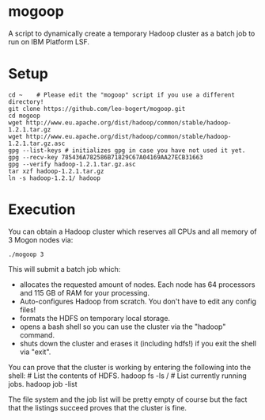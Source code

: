 mogoop
======

A script to dynamically create a temporary Hadoop cluster as a batch job to run on IBM Platform LSF.

Setup
=====

	cd ~	# Please edit the "mogoop" script if you use a different directory!
	git clone https://github.com/leo-bogert/mogoop.git
	cd mogoop
	wget http://www.eu.apache.org/dist/hadoop/common/stable/hadoop-1.2.1.tar.gz
	wget http://www.eu.apache.org/dist/hadoop/common/stable/hadoop-1.2.1.tar.gz.asc
	gpg --list-keys # initializes gpg in case you have not used it yet.
	gpg --recv-key 785436A782586B71829C67A04169AA27ECB31663
	gpg --verify hadoop-1.2.1.tar.gz.asc
	tar xzf hadoop-1.2.1.tar.gz
	ln -s hadoop-1.2.1/ hadoop

Execution
=========

You can obtain a Hadoop cluster which reserves all CPUs and all memory of 3 Mogon nodes via:

	./mogoop 3

This will submit a batch job which:
- allocates the requested amount of nodes. Each node has 64 processors and 115 GB of RAM for your processing.
- Auto-configures Hadoop from scratch. You don't have to edit any config files!
- formats the HDFS on temporary local storage.
- opens a bash shell so you can use the cluster via the "hadoop" command.
- shuts down the cluster and erases it (including hdfs!) if you exit the shell via "exit".

You can prove that the cluster is working by entering the following into the shell:
	# List the contents of HDFS.
	hadoop fs -ls /
	# List currently running jobs.
	hadoop job -list

The file system and the job list will be pretty empty of course but the fact that the listings succeed proves that the cluster is fine.